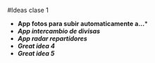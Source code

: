 #Ideas clase 1

* **App fotos para subir automaticamente a...***
* ***App intercambio de divisas***
* ***App radar repartidores***
* ***Great idea 4***
* ***Great idea 5***
